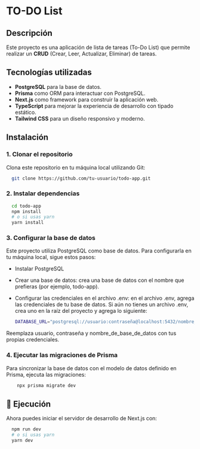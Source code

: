 # TO-DO List

## Descripción

Este proyecto es una aplicación de lista de tareas (To-Do List) que permite realizar un **CRUD** (Crear, Leer, Actualizar, Eliminar) de tareas.

## Tecnologías utilizadas

- **PostgreSQL** para la base de datos.
- **Prisma** como ORM para interactuar con PostgreSQL.
- **Next.js** como framework para construir la aplicación web.
- **TypeScript** para mejorar la experiencia de desarrollo con tipado estático.
- **Tailwind CSS** para un diseño responsivo y moderno.

## Instalación

### 1. Clonar el repositorio
Clona este repositorio en tu máquina local utilizando Git:

```bash
  git clone https://github.com/tu-usuario/todo-app.git
```

### 2. Instalar dependencias
```bash
  cd todo-app
  npm install
  # o si usas yarn
  yarn install
```

### 3. Configurar la base de datos
Este proyecto utiliza PostgreSQL como base de datos. Para configurarla en tu máquina local, sigue estos pasos:

- Instalar PostgreSQL

- Crear una base de datos: crea una base de datos con el nombre que prefieras (por ejemplo, todo-app).

- Configurar las credenciales en el archivo .env: en el archivo .env, agrega las credenciales de tu base de datos. Si aún no tienes un archivo .env, crea uno en la raíz del proyecto y agrega lo siguiente:
  ```bash
  DATABASE_URL="postgresql://usuario:contraseña@localhost:5432/nombre_de_base_de_datos"
  ```
Reemplaza usuario, contraseña y nombre_de_base_de_datos con tus propias credenciales.

### 4. Ejecutar las migraciones de Prisma
Para sincronizar la base de datos con el modelo de datos definido en Prisma, ejecuta las migraciones:
  ```bash
      npx prisma migrate dev
  ```

## 🚀 Ejecución
Ahora puedes iniciar el servidor de desarrollo de Next.js con:
```bash
  npm run dev
  # o si usas yarn
  yarn dev
```



